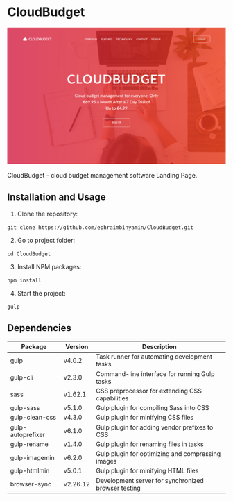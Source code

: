 # CloudBudget

![preview](./dist/img/preview.png)

<p>CloudBudget - cloud budget management software Landing Page.</p>

## Installation and Usage

1. Clone the repository:
```
git clone https://github.com/ephraimbinyamin/CloudBudget.git
```

2. Go to project folder:
```
cd CloudBudget
```

3. Install NPM packages:
```
npm install
```

4. Start the project:
```
gulp
```

## Dependencies

|      Package      |  Version  |                    Description                      |
|-------------------|-----------|-----------------------------------------------------|
| gulp              | v4.0.2    | Task runner for automating development tasks        |
| gulp-cli          | v2.3.0    | Command-line interface for running Gulp tasks       |
| sass              | v1.62.1   | CSS preprocessor for extending CSS capabilities     |
| gulp-sass         | v5.1.0    | Gulp plugin for compiling Sass into CSS             |
| gulp-clean-css    | v4.3.0    | Gulp plugin for minifying CSS files                 |
| gulp-autoprefixer | v6.1.0    | Gulp plugin for adding vendor prefixes to CSS       |
| gulp-rename       | v1.4.0    | Gulp plugin for renaming files in tasks             |
| gulp-imagemin     | v6.2.0    | Gulp plugin for optimizing and compressing images   |
| gulp-htmlmin      | v5.0.1    | Gulp plugin for minifying HTML files                |
| browser-sync      | v2.26.12  | Development server for synchronized browser testing |
